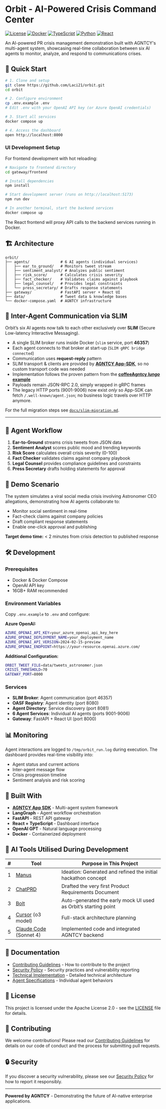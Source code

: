 # Orbit - AI-Powered Crisis Command Center

[![License](https://img.shields.io/badge/License-Apache%202.0-blue.svg)](https://opensource.org/licenses/Apache-2.0)
[![Docker](https://img.shields.io/badge/Docker-Ready-2496ED?logo=docker&logoColor=white)](https://hub.docker.com)
[![TypeScript](https://img.shields.io/badge/TypeScript-007ACC?logo=typescript&logoColor=white)](https://www.typescriptlang.org/)
[![Python](https://img.shields.io/badge/Python-3776AB?logo=python&logoColor=white)](https://www.python.org/)
[![React](https://img.shields.io/badge/React-20232A?logo=react&logoColor=61DAFB)](https://reactjs.org/)

An AI-powered PR crisis management demonstration built with AGNTCY's multi-agent system, showcasing real-time collaboration between six AI agents to monitor, analyze, and respond to communications crises.

## 🚀 Quick Start

```bash
# 1. Clone and setup
git clone https://github.com/Laci21/orbit.git
cd orbit

# 2. Configure environment
cp .env.example .env
# Edit .env with your OpenAI API key (or Azure OpenAI credentials)

# 3. Start all services
docker compose up

# 4. Access the dashboard
open http://localhost:8000
```

### UI Development Setup

For frontend development with hot reloading:

```bash
# Navigate to frontend directory
cd gateway/frontend

# Install dependencies
npm install

# Start development server (runs on http://localhost:5173)
npm run dev

# In another terminal, start the backend services
docker compose up
```

The React frontend will proxy API calls to the backend services running in Docker.

## 🏗️ Architecture

```
orbit/
├── agents/              # 6 AI agents (individual services)
│   ├── ear_to_ground/   # Monitors tweet stream
│   ├── sentiment_analyst/ # Analyzes public sentiment  
│   ├── risk_score/      # Calculates crisis severity
│   ├── fact_checker/    # Validates claims against playbook
│   ├── legal_counsel/   # Provides legal constraints
│   └── press_secretary/ # Drafts response statements
├── gateway/             # FastAPI server + React UI
├── data/                # Tweet data & knowledge bases
└── docker-compose.yaml  # AGNTCY infrastructure
```

## 🔌 Inter-Agent Communication via SLIM

Orbit’s six AI agents now talk to each other exclusively over **SLIM** (Secure Low-latency Interactive Messaging).

* A single SLIM broker runs inside Docker (`slim` service, port **46357**)
* Each agent connects to that broker at start-up (`SLIM gRPC bridge connected`)
* Communication uses **request-reply** pattern
* SLIM transport & clients are provided by **[AGNTCY App-SDK](https://github.com/agntcy/app-sdk)**, so no custom transport code was needed
* Implementation follows the proven pattern from the **[coffeeAgntcy *lungo* example](https://github.com/agntcy/coffeeAgntcy/tree/main/coffeeAGNTCY/coffee_agents/lungo)**
* Payloads remain JSON-RPC 2.0, simply wrapped in gRPC frames
* The legacy HTTP ports (9001-9006) now exist *only* so App-SDK can fetch `/.well-known/agent.json`; no business logic travels over HTTP anymore.

For the full migration steps see [`docs/slim-migration.md`](docs/slim-migration.md).

---

## 🤖 Agent Workflow

1. **Ear-to-Ground** streams crisis tweets from JSON data
2. **Sentiment Analyst** scores public mood and trending keywords  
3. **Risk Score** calculates overall crisis severity (0-100)
4. **Fact Checker** validates claims against company playbook
5. **Legal Counsel** provides compliance guidelines and constraints
6. **Press Secretary** drafts holding statements for approval

## 🎯 Demo Scenario

The system simulates a viral social media crisis involving Astronomer CEO allegations, demonstrating how AI agents collaborate to:
- Monitor social sentiment in real-time
- Fact-check claims against company policies
- Draft compliant response statements
- Enable one-click approval and publishing

**Target demo time:** < 2 minutes from crisis detection to published response

## 🛠️ Development

### Prerequisites
- Docker & Docker Compose
- OpenAI API key
- 16GB+ RAM recommended

### Environment Variables

Copy `.env.example` to `.env` and configure:

**Azure OpenAI:**
```bash
AZURE_OPENAI_API_KEY=your_azure_openai_api_key_here
AZURE_OPENAI_DEPLOYMENT_NAME=your_deployment_name
AZURE_OPENAI_API_VERSION=2024-02-15-preview
AZURE_OPENAI_ENDPOINT=https://your-resource.openai.azure.com/
```

**Additional Configuration:**
```bash
ORBIT_TWEET_FILE=data/tweets_astronomer.json
CRISIS_THRESHOLD=70
GATEWAY_PORT=8000
```

### Services
- **SLIM Broker**: Agent communication (port 46357)
- **OASF Registry**: Agent identity (port 8080)  
- **Agent Directory**: Service discovery (port 8081)
- **6 Agent Services**: Individual AI agents (ports 9001-9006)
- **Gateway**: FastAPI + React UI (port 8000)

## 📊 Monitoring

Agent interactions are logged to `/tmp/orbit_run.log` during execution. The dashboard provides real-time visibility into:
- Agent status and current actions
- Inter-agent message flow
- Crisis progression timeline
- Sentiment analysis and risk scoring

## 🔗 Built With

- **[AGNTCY App SDK](https://github.com/agntcy/app-sdk)** - Multi-agent system framework
- **LangGraph** - Agent workflow orchestration  
- **FastAPI** - REST API gateway
- **React + TypeScript** - Dashboard interface
- **OpenAI GPT** - Natural language processing
- **Docker** - Containerized deployment

## 🧰 AI Tools Utilised During Development

| # | Tool | Purpose in This Project |
|---|------|-------------------------|
| 1 | [Manus](https://manus.im) | Ideation: Generated and refined the initial hackathon concept |
| 2 | [ChatPRD](https://www.chatprd.ai) | Drafted the very first Product Requirements Document |
| 3 | [Bolt](https://bolt.new) | Auto-generated the early mock UI used as Orbit’s starting point |
| 4 | [Cursor](https://cursor.sh) (o3 model) | Full-stack architecture planning |
| 5 | [Claude Code](https://www.anthropic.com) (Sonnet 4) | Implemented code and integrated AGNTCY backend |

## 📖 Documentation

- [Contributing Guidelines](CONTRIBUTING.md) - How to contribute to the project
- [Security Policy](SECURITY.md) - Security practices and vulnerability reporting
- [Technical Implementation](docs/TECHNICAL_IMPLEMENTATION.md) - Detailed technical architecture
- [Agent Specifications](docs/AGENT_SPECIFICATIONS.md) - Individual agent behaviors

## 📄 License

This project is licensed under the Apache License 2.0 - see the [LICENSE](LICENSE) file for details.

## 🤝 Contributing

We welcome contributions! Please read our [Contributing Guidelines](CONTRIBUTING.md) for details on our code of conduct and the process for submitting pull requests.

## 🔒 Security

If you discover a security vulnerability, please see our [Security Policy](SECURITY.md) for how to report it responsibly.

---

**Powered by AGNTCY** - Demonstrating the future of AI-native enterprise applications.
